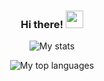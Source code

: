 <h3 align="center">
  Hi there!
  <img src="https://media.giphy.com/media/hvRJCLFzcasrR4ia7z/giphy.gif" width="28">
</h3>

<p align="center"><img src="https://github-readme-streak-stats.herokuapp.com?user=Rusty3141&theme=material-palenight&hide_border=true" alt="My stats"></p>

<p align="center"><img align="center" src="https://github-readme-stats.vercel.app/api/top-langs/?username=Rusty3141&layout=compact&theme=radical" alt="My top languages"></p>
